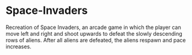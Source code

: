 # Space-Invaders
Recreation of Space Invaders, an arcade game in which the player can move left and right and shoot upwards to defeat the slowly descending rows of aliens. After all aliens are defeated, the aliens respawn and pace increases.
